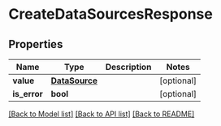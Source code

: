 # CreateDataSourcesResponse

## Properties
Name | Type | Description | Notes
------------ | ------------- | ------------- | -------------
**value** | [**DataSource**](DataSource.md) |  | [optional] 
**is_error** | **bool** |  | [optional] 

[[Back to Model list]](../README.md#documentation-for-models) [[Back to API list]](../README.md#documentation-for-api-endpoints) [[Back to README]](../README.md)

